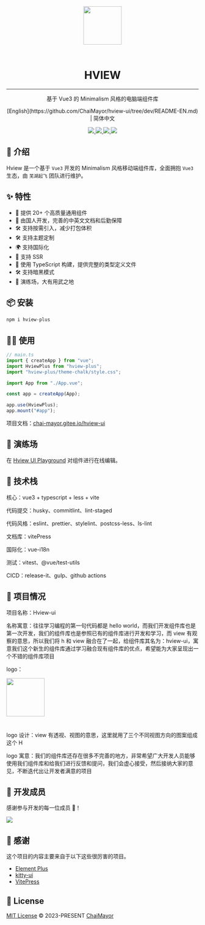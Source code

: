 <div align="center">
  <img width="100px" style="margin-bottom:24px;" src="https://oss.zhishiyu.online/common/w160h160.png">
<h1>HVIEW</h1>

---

<p>基于 Vue3 的 Minimalism 风格的电脑端组件库</p>
[English](https://github.com/ChaiMayor/hview-ui/tree/dev/README-EN.md) | 简体中文 
<p align="center">
  <a href="https://www.npmjs.com/package/hview-plus">
    <img src="https://img.shields.io/npm/v/hview-plus">
  </a>
  <a href="https://github.com/ChaiMayor/hview-ui">
    <img src="https://img.shields.io/badge/vue-v3.2.0%2B-blue"/>
  </a>
  <a href="https://www.npmjs.com/package/hview-plus">
    <img src="https://img.shields.io/npm/dm/hview-plus">
  </a>
  <a href="https://github.com/ChaiMayor/hview-ui">
    <img src="https://img.shields.io/badge/license-MIT-green"/>
  </a>
  <br>
</p>
</div>

## 🎃 介绍

Hview 是一个基于 `Vue3` 开发的 Minimalism 风格移动端组件库，全面拥抱 `Vue3` 生态，由 `芜湖起飞` 团队进行维护。

## ✨ 特性

- 🚀 提供 20+ 个高质量通用组件
- 💪 由国人开发，完善的中英文文档和后勤保障
- 🛠️ 支持按需引入，减少打包体积
- 🛠️ 支持主题定制
- 🌍 支持国际化
- 💪 支持 SSR
- 🎯 使用 TypeScript 构建，提供完整的类型定义文件
- 🛠️ 支持暗黑模式
- 🤺 演练场，大有用武之地

## 📦 安装

```bash
npm i hview-plus
```

## 🤹‍♀️ 使用

```js
// main.ts
import { createApp } from "vue";
import HviewPlus from "hview-plus";
import "hview-plus/theme-chalk/style.css";

import App from "./App.vue";

const app = createApp(App);

app.use(HviewPlus);
app.mount("#app");
```

项目文档：[chai-mayor.gitee.io/hview-ui](https://chai-mayor.gitee.io/hview-ui)

## 🤺 演练场

在 [Hview UI Playground](https://playground.zhishiyu.online/) 对组件进行在线编辑。

## 🥇 技术栈

核心：vue3 + typescript + less + vite

代码提交：husky、commitlint、lint-staged

代码风格：eslint、prettier、stylelint、postcss-less、ls-lint

文档库：vitePress

国际化：vue-i18n

测试：vitest、@vue/test-utils

CICD：release-it、gulp、github actions

## 🎪 项目情况

项目名称：Hview-ui

名称寓意：往往学习编程的第一句代码都是 hello world，而我们开发组件库也是第一次开发，我们的组件库也是参照已有的组件库进行开发和学习，而 view 有观察的意思，所以我们将 h 和 view 融合在了一起，给组件库其名为：hview-ui，寓意我们这个新生的组件库通过学习融合现有组件库的优点，希望能为大家呈现出一个不错的组件库项目

logo：

<p style="text-align:left;">
  <img width="100px" style="margin-bottom:24px;" src="https://oss.zhishiyu.online/common/hview-logo.png">
</p>

logo 设计：view 有透视、视图的意思，这里就用了三个不同视图方向的图案组成这个 H

logo 寓意：我们的组件库还存在很多不完善的地方，非常希望广大开发人员能够使用我们组件库和给我们进行反馈和提问，我们会虚心接受，然后接纳大家的意见，不断迭代出让开发者满意的项目

## 👋 开发成员

感谢参与开发的每一位成员 🐝！

<a href="https://github.com/ChaiMayor/hview-ui/graphs/contributors">
  <img src="https://contrib.rocks/image?repo=ChaiMayor/hview-ui" />
</a>

## 🌸 感谢

这个项目的内容主要来自于以下这些很厉害的项目。

- [Element Plus](https://element-plus.gitee.io/zh-CN/component/button.html)
- [kitty-ui](https://gitee.com/geeksdidi/kittyui)
- [VitePress](https://vitepress.vuejs.org/)

## 📄 License

[MIT License](https://opensource.org/licenses/MIT) © 2023-PRESENT [ChaiMayor](https://github.com/NelsonYong)

